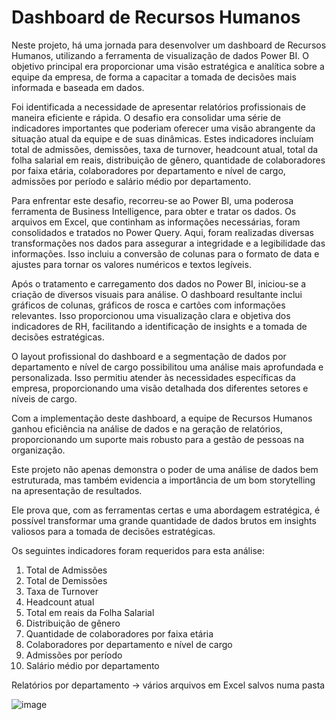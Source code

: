 # Dashboard de Recursos Humanos

Neste projeto, há uma jornada para desenvolver um dashboard de Recursos Humanos, utilizando a ferramenta de visualização de dados Power BI. O objetivo principal era proporcionar uma visão estratégica e analítica sobre a equipe da empresa, de forma a capacitar a tomada de decisões mais informada e baseada em dados.

Foi identificada a necessidade de apresentar relatórios profissionais de maneira eficiente e rápida. O desafio era consolidar uma série de indicadores importantes que poderiam oferecer uma visão abrangente da situação atual da equipe e de suas dinâmicas. Estes indicadores incluíam total de admissões, demissões, taxa de turnover, headcount atual, total da folha salarial em reais, distribuição de gênero, quantidade de colaboradores por faixa etária, colaboradores por departamento e nível de cargo, admissões por período e salário médio por departamento.

Para enfrentar este desafio, recorreu-se ao Power BI, uma poderosa ferramenta de Business Intelligence, para obter e tratar os dados. Os arquivos em Excel, que continham as informações necessárias, foram consolidados e tratados no Power Query. Aqui, foram realizadas diversas transformações nos dados para assegurar a integridade e a legibilidade das informações. Isso incluiu a conversão de colunas para o formato de data e ajustes para tornar os valores numéricos e textos legíveis.

Após o tratamento e carregamento dos dados no Power BI, iniciou-se a criação de diversos visuais para análise. O dashboard resultante inclui gráficos de colunas, gráficos de rosca e cartões com informações relevantes. Isso proporcionou uma visualização clara e objetiva dos indicadores de RH, facilitando a identificação de insights e a tomada de decisões estratégicas.

O layout profissional do dashboard e a segmentação de dados por departamento e nível de cargo possibilitou uma análise mais aprofundada e personalizada. Isso permitiu atender às necessidades específicas da empresa, proporcionando uma visão detalhada dos diferentes setores e níveis de cargo. 

Com a implementação deste dashboard, a equipe de Recursos Humanos ganhou eficiência na análise de dados e na geração de relatórios, proporcionando um suporte mais robusto para a gestão de pessoas na organização.

Este projeto não apenas demonstra o poder de uma análise de dados bem estruturada, mas também evidencia a importância de um bom storytelling na apresentação de resultados. 

Ele prova que, com as ferramentas certas e uma abordagem estratégica, é possível transformar uma grande quantidade de dados brutos em insights valiosos para a tomada de decisões estratégicas.


Os seguintes indicadores foram requeridos para esta análise:

1. Total de Admissões
2. Total de Demissões
3. Taxa de Turnover
4. Headcount atual
5. Total em reais da Folha Salarial
6. Distribuição de gênero
7. Quantidade de colaboradores por faixa etária
8. Colaboradores por departamento e nível de cargo
9. Admissões por período
10. Salário médio por departamento


Relatórios por departamento → vários arquivos em Excel salvos numa pasta 

![image](https://github.com/moniquecardoso25/PowerBI-Portuguese/assets/140358716/cc438ba2-b784-4400-b3ce-01cb0520878a)


